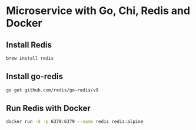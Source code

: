 # Microservice with Go, Chi, Redis and Docker

## Install Redis

```sh
brew install redis
```

## Install go-redis

```sh
go get github.com/redis/go-redis/v9
```

## Run Redis with Docker

```sh
docker run -d -p 6379:6379 --name redis redis:alpine
```